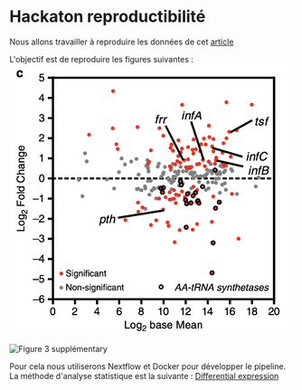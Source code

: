 # Hackaton reproductibilité

Nous allons travailler à reproduire les données de cet  [article](https://www.nature.com/articles/s41467-020-15966-7)

L'objectif est de reproduire les figures suivantes : 
![Figure 3 article](Assets/Fig3.png)

![Figure 3 supplémentary ](Assets/Fig3_supp)

Pour cela nous utiliserons Nextflow et Docker pour développer le pipeline. 
La méthode d'analyse statistique est la suivante : [ Differential expression ](https://en.wikipedia.org/wiki/RNA-Seq#Differential_expression)


